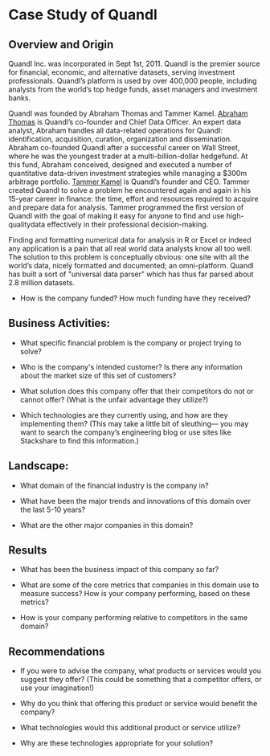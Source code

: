 # **Case Study of Quandl**

## Overview and Origin

Quandl lnc. was incorporated in Sept 1st, 2011. Quandl is the premier source for financial, economic, and alternative datasets, serving investment professionals. Quandl’s platform is used by over 400,000 people, including analysts from the world’s top hedge funds, asset managers and investment banks.

Quandl was founded by Abraham Thomas and Tammer Kamel. [Abraham Thomas](https://www.crunchbase.com/person/abraham-thomas) is Quandl’s co-founder and Chief Data Officer. An expert data analyst, Abraham handles all data-related operations for Quandl: identification, acquisition, curation, organization and dissemination. Abraham co-founded Quandl after a successful career on Wall Street, where he was the youngest trader at a multi-billion-dollar hedgefund. At this fund, Abraham conceived, designed and executed a number of quantitative data-driven investment strategies while managing a $300m arbitrage portfolio. [Tammer Kamel](https://www.crunchbase.com/person/tammer-kamel) is Quandl’s founder and CEO. Tammer created Quandl to solve a problem he encountered again and again in his 15-year career in finance: the time, effort and resources required to acquire and prepare data for analysis. Tammer programmed the first version of Quandl with the goal of making it easy for anyone to find and use high-qualitydata effectively in their professional decision-making.

Finding and formatting numerical data for analysis in R or Excel or indeed any application is a pain that all real world data analysts know all too well.  The solution to this problem is conceptually obvious: one site with all the world’s data, nicely formatted and documented; an omni-platform. Quandl has built a sort of "universal data parser" which has thus far parsed about 2.8 million datasets.  

* How is the company funded? How much funding have they received?


## Business Activities:

* What specific financial problem is the company or project trying to solve?

* Who is the company's intended customer?  Is there any information about the market size of this set of customers?

* What solution does this company offer that their competitors do not or cannot offer? (What is the unfair advantage they utilize?)

* Which technologies are they currently using, and how are they implementing them? (This may take a little bit of sleuthing–– you may want to search the company’s engineering blog or use sites like Stackshare to find this information.)

## Landscape:

* What domain of the financial industry is the company in?

* What have been the major trends and innovations of this domain over the last 5-10 years?

* What are the other major companies in this domain?

## Results

* What has been the business impact of this company so far?

* What are some of the core metrics that companies in this domain use to measure success? How is your company performing, based on these metrics?

* How is your company performing relative to competitors in the same domain?

## Recommendations

* If you were to advise the company, what products or services would you suggest they offer? (This could be something that a competitor offers, or use your imagination!)

* Why do you think that offering this product or service would benefit the company?

* What technologies would this additional product or service utilize?

* Why are these technologies appropriate for your solution?
